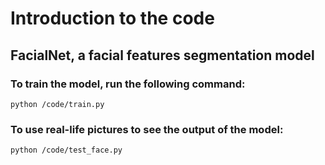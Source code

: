 # Introduction to the code

## FacialNet, a facial features segmentation model

### To train the model, run the following command:
```
python /code/train.py
```

### To use real-life pictures to see the output of the model:
```
python /code/test_face.py
```









